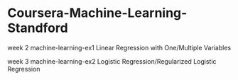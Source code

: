 # Coursera-Machine-Learning-Standford
week 2   machine-learning-ex1   Linear Regression with One/Multiple Variables

week 3   machine-learning-ex2   Logistic Regression/Regularized Logistic Regression
